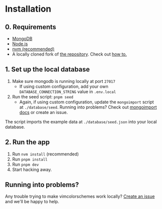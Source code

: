 # Installation

## 0. Requirements

- [MongoDB](https://www.mongodb.com/docs/manual/tutorial/install-mongodb-on-os-x/)
- [Node.js](https://nodejs.org/en/download/)
- [nvm (recommended)](https://github.com/nvm-sh/nvm)
- A locally cloned fork of [the repository](https://github.com/vimcolorschemes/vimcolorschemes). Check out [how to.](https://docs.github.com/en/github/getting-started-with-github/fork-a-repo)

## 1. Set up the local database

1. Make sure mongodb is running locally at port `27017`
   - If using custom configuration, add your own `DATABASE_CONNECTION_STRING` value in `.env.local`
1. Run the seed script: `pnpm seed`
   - Again, if using custom configuration, update the `mongoimport` script at `./database/seed`. Running into problems? Check out [mongoimport docs](https://docs.mongodb.com/v4.2/reference/program/mongoimport/) or create an issue.

The script imports the example data at `./database/seed.json` into your local
database.

## 2. Run the app

1. Run `nvm install` (recommended)
1. Run `pnpm install`
1. Run `pnpm dev`
1. Start hacking away.

## Running into problems?

Any trouble trying to make vimcolorschemes work locally? [Create an
issue](https://github.com/vimcolorschemes/vimcolorschemes/issues) and we'll be
happy to help.
